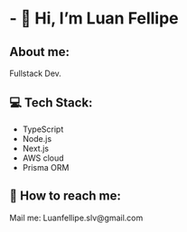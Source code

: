 <h1>- 👋 Hi, I’m Luan Fellipe</h1>
  <h2>About me:</h2>
  Fullstack Dev.
  <h2>💻 Tech Stack:</h2>
    <ul>
      <li>TypeScript</li>
      <li>Node.js</li>
      <li>Next.js</li>
      <li>AWS cloud</li>
      <li>Prisma ORM</li>
    </ul>
    <h2>📧 How to reach me:</h2>
    <p>Mail me: Luanfellipe.slv@gmail.com</p>

